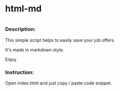 # html-md
# 

### Description:
This simple script helps to easily save your job offers.

It's made in markdown style.

Enjoy

### Instruction:
Open index.html and just copy / paste code snippet.
